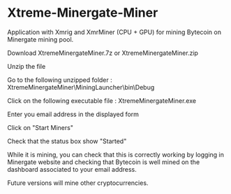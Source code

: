 # Xtreme-Minergate-Miner
Application with Xmrig and XmrMiner (CPU + GPU) for mining Bytecoin on Minergate mining pool.


Download XtremeMinergateMiner.7z or XtremeMinergateMiner.zip

Unzip the file

Go to the following unzipped folder :  XtremeMinergateMiner\MiningLauncher\bin\Debug

Click on the following executable file : XtremeMinergateMiner.exe

Enter you email address in the displayed form

Click on "Start Miners"

Check that the status box show "Started"



While it is mining, you can check that this is correctly working by logging in Minergate website and checking that Bytecoin is well mined on the dashboard associated to your email address.


Future versions will mine other cryptocurrencies.

